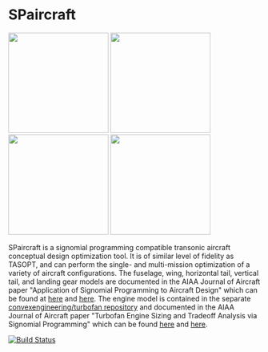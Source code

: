 # SPaircraft

<img src="https://github.com/hoburg/SPaircraft/blob/master/docs/D82-1.png?raw=true" width="200" height="200"> <img src="https://github.com/hoburg/SPaircraft/blob/master/docs/optimal777-1.png?raw=true" width="200" height="200">
<img src="https://github.com/hoburg/SPaircraft/blob/master/docs/D8_eng_wing-1.png?raw=true" width="200" height="200"> <img src="https://github.com/hoburg/SPaircraft/blob/master/docs/D8_no_BLI-1.png?raw=true" width="200" height="200">

SPaircraft is a signomial programming compatible transonic aircraft conceptual design optimization tool.
It is of similar level of fidelity as TASOPT, and can perform the single- and multi-mission optimization of a variety of aircraft configurations. The fuselage, wing, horizontal tail, vertical tail, and landing gear models are documented in the AIAA Journal of Aircraft paper "Application of Signomial Programming to Aircraft Design" which can be found at [here](https://arc.aiaa.org/doi/abs/10.2514/1.C034378) and [here](http://convex.mit.edu/publications/spajoa_final.pdf). The engine model is contained in the separate [convexengineering/turbofan repository](https://github.com/convexengineering/turbofan) and documented in the AIAA Journal of Aircraft paper "Turbofan Engine Sizing and Tradeoff Analysis via Signomial Programming" which can be found [here](https://arc.aiaa.org/doi/abs/10.2514/1.C034463) and [here](http://convex.mit.edu/publications/turbofanSP.pdf).

[![Build Status](https://acdl.mit.edu/csi/buildStatus/icon?job=gpkit_ResearchModel_SPaircraft_Push)](https://acdl.mit.edu/csi/job/gpkit_ResearchModel_SPaircraft_Push/)
